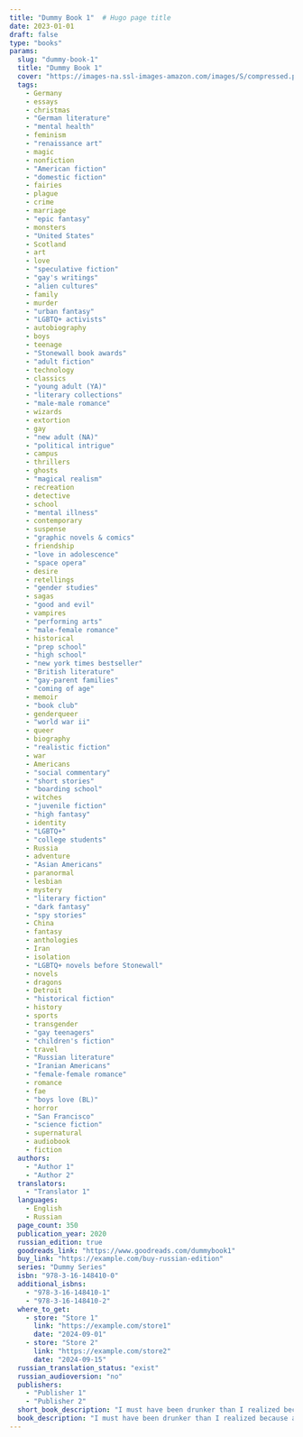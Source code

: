 ```yaml
---
title: "Dummy Book 1"  # Hugo page title
date: 2023-01-01
draft: false
type: "books"
params:
  slug: "dummy-book-1"
  title: "Dummy Book 1"
  cover: "https://images-na.ssl-images-amazon.com/images/S/compressed.photo.goodreads.com/books/1328758827i/139569.jpg"
  tags:
    - Germany
    - essays
    - christmas
    - "German literature"
    - "mental health"
    - feminism
    - "renaissance art"
    - magic
    - nonfiction
    - "American fiction"
    - "domestic fiction"
    - fairies
    - plague
    - crime
    - marriage
    - "epic fantasy"
    - monsters
    - "United States"
    - Scotland
    - art
    - love
    - "speculative fiction"
    - "gay's writings"
    - "alien cultures"
    - family
    - murder
    - "urban fantasy"
    - "LGBTQ+ activists"
    - autobiography
    - boys
    - teenage
    - "Stonewall book awards"
    - "adult fiction"
    - technology
    - classics
    - "young adult (YA)"
    - "literary collections"
    - "male-male romance"
    - wizards
    - extortion
    - gay
    - "new adult (NA)"
    - "political intrigue"
    - campus
    - thrillers
    - ghosts
    - "magical realism"
    - recreation
    - detective
    - school
    - "mental illness"
    - contemporary
    - suspense
    - "graphic novels & comics"
    - friendship
    - "love in adolescence"
    - "space opera"
    - desire
    - retellings
    - "gender studies"
    - sagas
    - "good and evil"
    - vampires
    - "performing arts"
    - "male-female romance"
    - historical
    - "prep school"
    - "high school"
    - "new york times bestseller"
    - "British literature"
    - "gay-parent families"
    - "coming of age"
    - memoir
    - "book club"
    - genderqueer
    - "world war ii"
    - queer
    - biography
    - "realistic fiction"
    - war
    - Americans
    - "social commentary"
    - "short stories"
    - "boarding school"
    - witches
    - "juvenile fiction"
    - "high fantasy"
    - identity
    - "LGBTQ+"
    - "college students"
    - Russia
    - adventure
    - "Asian Americans"
    - paranormal
    - lesbian
    - mystery
    - "literary fiction"
    - "dark fantasy"
    - "spy stories"
    - China
    - fantasy
    - anthologies
    - Iran
    - isolation
    - "LGBTQ+ novels before Stonewall"
    - novels
    - dragons
    - Detroit
    - "historical fiction"
    - history
    - sports
    - transgender
    - "gay teenagers"
    - "children's fiction"
    - travel
    - "Russian literature"
    - "Iranian Americans"
    - "female-female romance"
    - romance
    - fae
    - "boys love (BL)"
    - horror
    - "San Francisco"
    - "science fiction"
    - supernatural
    - audiobook
    - fiction
  authors:
    - "Author 1"
    - "Author 2"
  translators:
    - "Translator 1"
  languages:
    - English
    - Russian
  page_count: 350
  publication_year: 2020
  russian_edition: true
  goodreads_link: "https://www.goodreads.com/dummybook1"
  buy_link: "https://example.com/buy-russian-edition"
  series: "Dummy Series"
  isbn: "978-3-16-148410-0"
  additional_isbns:
    - "978-3-16-148410-1"
    - "978-3-16-148410-2"
  where_to_get:
    - store: "Store 1"
      link: "https://example.com/store1"
      date: "2024-09-01"
    - store: "Store 2"
      link: "https://example.com/store2"
      date: "2024-09-15"
  russian_translation_status: "exist"
  russian_audioversion: "no"
  publishers:
    - "Publisher 1"
    - "Publisher 2"
  short_book_description: "I must have been drunker than I realized because all I remember is how well he tied his cravat and how perfectly his coat fit him… London, 1815: where magic can be purchased at convenience, and the fashionable and wealthy descend for the start of the social Season..."
  book_description: "I must have been drunker than I realized because all I remember is how well he tied his cravat and how perfectly his coat fit him… London, 1815: where magic can be purchased at convenience, and the fashionable and wealthy descend for the start of the social Season. But 25-year-old Gavin Hartford finds the city intimidating when he arrives, alone, to his family's townhouse. The only company he seeks is in his beloved books and weekly letters to his sister, Gerry. Then dashing man-about-town Charles Kentworthy gallantly rescues Gavin from a foolish drunken mishap and turns his life upside-down. With Mr. Kentworthy, Gavin finds himself discussing poetry and magic, confessing his fears about marriage, expanding his social circle to shocking proportions — and far outside his comfort zone. When family responsibility comes knocking, Gavin's future looms over him, filled with uncertainty. As he grapples with growing feelings for his new friend, Gavin will need to be honest with Mr. Kentworthy — but he'll need the courage to be honest with himself first. This epistolary Regency romance is the first in a historical fantasy series, Meddle & Mend."
---
```

